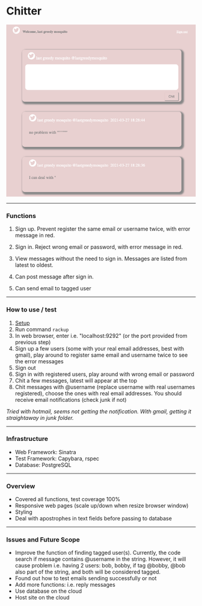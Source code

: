 # Chitter

![chitter](docs/chitter.png)

---------
### Functions

1. Sign up. Prevent register the same email or username twice, with error message in red.

2. Sign in. Reject wrong email or password, with error message in red.

3. View messages without the need to sign in. Messages are listed from latest to oldest.

4. Can post message after sign in. 

5. Can send email to tagged user

---------
### How to use / test

1. [Setup](docs/setup.md)
2. Run command `rackup`
3. In web browser, enter i.e. "localhost:9292" (or the port provided from previous step)
4. Sign up a few users (some with your real email addresses, best with gmail), play around to register same email and username twice to see the error messages
5. Sign out
6. Sign in with registered users, play around with wrong email or password
7. Chit a few messages, latest will appear at the top
8. Chit messages with @username (replace username with real usernames registered), choose the ones with real email addresses. You should receive email notifications (check junk if not)

*Tried with hotmail, seems not getting the notification. With gmail, getting it straightaway in junk folder.*

---------
### Infrastructure

- Web Framework: Sinatra
- Test Framework: Capybara, rspec
- Database: PostgreSQL

---------
### Overview

- Covered all functions, test coverage 100%
- Responsive web pages (scale up/down when resize browser window)
- Styling
- Deal with apostrophes in text fields before passing to database

---------
### Issues and Future Scope

- Improve the function of finding tagged user(s). Currently, the code search if message contains @username in the string. However, it will cause problem i.e. having 2 users: bob, bobby, if tag @bobby, @bob also part of the string, and both will be considered tagged.
- Found out how to test emails sending successfully or not
- Add more functions: i.e. reply messages
- Use database on the cloud
- Host site on the cloud